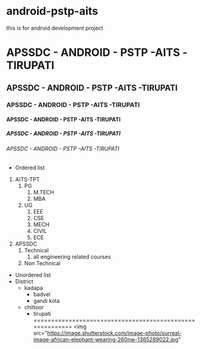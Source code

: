 # android-pstp-aits
this is for android development project
# APSSDC - ANDROID - PSTP -AITS -TIRUPATI 
## APSSDC - ANDROID - PSTP -AITS -TIRUPATI 
### APSSDC - ANDROID - PSTP -AITS -TIRUPATI 
#### APSSDC - ANDROID - PSTP -AITS -TIRUPATI 
##### APSSDC - ANDROID - PSTP -AITS -TIRUPATI 
###### APSSDC - ANDROID - PSTP -AITS -TIRUPATI 

* Ordered list
1. AITS-TPT
    1. PG
        1. M.TECH
        2. MBA
    2. UG
        1. EEE
        2. CSE
        3. MECH
        4. CIVIL
        5. ECE
2. APSSDC
    1. Technical
        1. all engineering related courses
    2. Non Technical   

* Unordered list
* District
    - kadapa
        - badvel
        - gandi kota
     - chittoor
        - tirupati
 =========================================================
 <img src="https://image.shutterstock.com/image-photo/surreal-image-african-elephant-wearing-260nw-1365289022.jpg"
